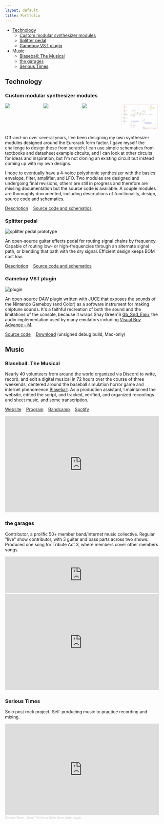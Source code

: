 ```yaml
---
layout: default
title: Portfolio
---
```


<style>
.links-container {
  list-style-type: none;
  display: flex;
  flex-direction: row;
  gap: 1rem;
  padding-inline-start: 0;
}

.schematic-container {
  display: flex;
}
.schematic-container img {
  width: 25%;
}
@media screen and (max-width: 550px) {
  .schematic-container {
    flex-wrap: wrap;
  }
  .schematic-container img {
    width: 50%;
  }
}
</style>

- [Technology](#technology)
  - [Custom modular synthesizer modules](#custom-modular-synthesizer-modules)
  - [Splitter pedal](#splitter-pedal)
  - [Gameboy VST plugin](#gameboy-vst-plugin)
- [Music](#music)
  - [Blaseball: The Musical](#blaseball-the-musical)
  - [the garages](#the-garages)
  - [Serious Times](#serious-times)


## Technology

<!-- Technology: code examples (source code repositories), hardware schematics, software documentation, photo and/or video documentation. -->

### Custom modular synthesizer modules

<div class="schematic-container">
  <img src="/images/amp-schematic-core.png">
  <img src="/images/adsr-schematic-core.png">
  <img src="/images/clock_schematic.png">
  <img src="/images/util_schematic.png">
</div>

Off-and-on over several years, I've been designing my own synthesizer modules designed around the Eurorack form factor. I gave myself the challenge to design these from scratch; I can use simple schematics from textbooks and datasheet example circuits, and I can look at other circuits for ideas and inspiration, but I'm not cloning an existing circuit but instead coming up with my own designs.

I hope to eventually have a 4-voice polyphonic synthesizer with the basics: envelope, filter, amplifier, and LFO. Two modules are designed and undergoing final revisions, others are still in progress and therefore are missing documentation but the source code is available. A couple modules are thoroughly documented, including descriptions of functionality, design, source code and schematics.

<ul class="links-container">
  <li><a href="/projects/synth">Description</a></li>
  <li><a href="https://github.com/rabidaudio/synthesizer">Source code and schematics</a></li>
</ul>

### Splitter pedal

<img style="max-width: 300px" src="/images/splitter_proto.jpg" alt="splitter pedal prototype">

An open-source guitar effects pedal for routing signal chains by frequency. Capable of routing low- or high-frequencies through an alternate signal path, or blending that path with the dry signal. Efficient design keeps BOM cost low.

<ul class="links-container">
  <li><a href="/projects/splitter-pedal">Description</a></li>
  <li><a href="https://github.com/rabidaudio/effects/tree/main/splitter">Source code and schematics</a></li>
</ul>


### Gameboy VST plugin

<img style="max-width: 300px" src="/images/gameboy-synth-screenshot.png" alt="plugin">

An open-source DAW plugin written with [JUCE](https://juce.com/) that exposes the sounds of the Nintendo Gameboy (and Color) as a software instrument for making chiptune sounds. It's a faithful recreation of both the sound and the limitations of the console, because it wraps Shay Green'S [Gb_Snd_Emu](http://www.slack.net/~ant/libs/audio.html#Gb_Snd_Emu), the audio implementation used by many emulators including [Visual Boy Advance - M](https://github.com/visualboyadvance-m/visualboyadvance-m).

<ul class="links-container">
  <li><a href="https://github.com/rabidaudio/gameboy-synth">Source code</a></li>
  <li><a href="https://github.com/rabidaudio/gameboy-synth/releases/tag/v0.0.1-alpha1">Download</a> (unsigned debug build, Mac-only)</li>
</ul>

<!-- chorus pedal -->
<!-- hapticmetronome -->
<!-- LastFM -->

<!-- Music: Music performance, composition, and production: audio and/or video documentation, scores. -->

## Music

### Blaseball: The Musical

Nearly 40 volunteers from around the world organized via Discord to write, record, and edit a digital musical in 72 hours over the course of three weekends, centered around the baseball simulation horror game and internet phenomenon [Blaseball](https://blaseball.com/). As a production assistant, I maintained the website, edited the script, and tracked, verified, and organized recordings and sheet music, and some transcription.

<ul class="links-container">
  <li><a href="https://blaseballthemusical.com/">Website</a></li>
  <li><a href="https://drive.google.com/file/d/1QxX8BIvJmdSDyd-F015TYnnJ4tz-Nujv/view">Program</a></li>
  <li><a href="https://blaseballmusical.bandcamp.com/album/the-deaths-of-sebastian-telephone">Bandcamp</a></li>
  <li><a href="https://open.spotify.com/playlist/0ohj1O2VEJR82q55Vt0jsm?si=c6dda03504df4543">Spotify</a></li>
</ul>

<iframe style="max-width: 560px" width="100%" height="315" src="https://www.youtube.com/embed/keKpHmwfIMk" title="YouTube video player" frameborder="0" allow="accelerometer; autoplay; clipboard-write; encrypted-media; gyroscope; picture-in-picture" allowfullscreen></iframe>

### the garages

Contributor, a prolific 50+ member band/internet music collective. Regular "live" show contributor, with 3 guitar and bass parts across two shows. Produced one song for Tribute Act 3, where members cover other members songs. 

<iframe style="border: 0; width: 100%; height: 120px;" src="https://bandcamp.com/EmbeddedPlayer/album=3467737381/size=large/bgcol=ffffff/linkcol=0687f5/tracklist=false/artwork=small/track=2873697696/transparent=true/" seamless><a href="https://thegarages.bandcamp.com/album/ta032-unearthed-2">TA03.2: UNEARTHED by the garages</a></iframe>

<iframe style="max-width: 560px" width="100%" height="315" src="https://www.youtube.com/embed/visLwKGz-5s" title="YouTube video player" frameborder="0" allow="accelerometer; autoplay; clipboard-write; encrypted-media; gyroscope; picture-in-picture" allowfullscreen></iframe>

### Serious Times

Solo post rock project. Self-producing music to practice recording and mixing.

<iframe width="100%" height="300" scrolling="no" frameborder="no" allow="autoplay" src="https://w.soundcloud.com/player/?url=https%3A//api.soundcloud.com/tracks/1098434587&color=%23ff5500&auto_play=false&hide_related=false&show_comments=true&show_user=true&show_reposts=false&show_teaser=true&visual=true"></iframe><div style="font-size: 10px; color: #cccccc;line-break: anywhere;word-break: normal;overflow: hidden;white-space: nowrap;text-overflow: ellipsis; font-family: Interstate,Lucida Grande,Lucida Sans Unicode,Lucida Sans,Garuda,Verdana,Tahoma,sans-serif;font-weight: 100;"><a href="https://soundcloud.com/were-in-serious-times" title="Serious Times" target="_blank" style="color: #cccccc; text-decoration: none;">Serious Times</a> · <a href="https://soundcloud.com/were-in-serious-times/dont-tell-me-to-drink-more-water-again-2" title="Don&#x27;t Tell Me to Drink More Water Again" target="_blank" style="color: #cccccc; text-decoration: none;">Don&#x27;t Tell Me to Drink More Water Again</a></div>
